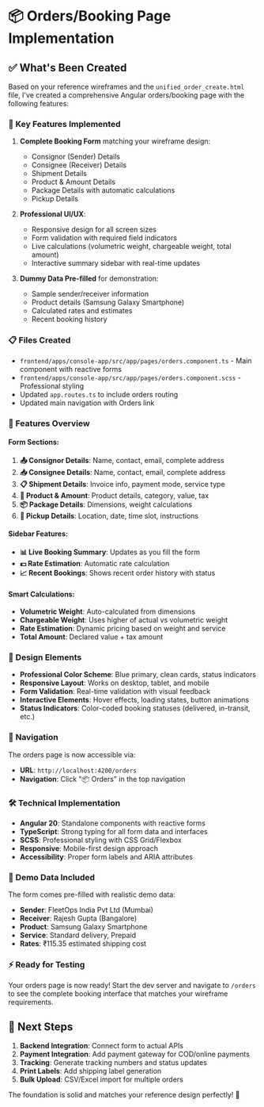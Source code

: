 # 📦 Orders/Booking Page Implementation

## ✅ What's Been Created

Based on your reference wireframes and the `unified_order_create.html` file, I've created a comprehensive Angular orders/booking page with the following features:

### 🎯 Key Features Implemented

1. **Complete Booking Form** matching your wireframe design:
   - Consignor (Sender) Details
   - Consignee (Receiver) Details  
   - Shipment Details
   - Product & Amount Details
   - Package Details with automatic calculations
   - Pickup Details

2. **Professional UI/UX**:
   - Responsive design for all screen sizes
   - Form validation with required field indicators
   - Live calculations (volumetric weight, chargeable weight, total amount)
   - Interactive summary sidebar with real-time updates

3. **Dummy Data Pre-filled** for demonstration:
   - Sample sender/receiver information
   - Product details (Samsung Galaxy Smartphone)
   - Calculated rates and estimates
   - Recent booking history

### 📋 Files Created

- `frontend/apps/console-app/src/app/pages/orders.component.ts` - Main component with reactive forms
- `frontend/apps/console-app/src/app/pages/orders.component.scss` - Professional styling
- Updated `app.routes.ts` to include orders routing
- Updated main navigation with Orders link

### 🚀 Features Overview

#### Form Sections:
1. **📤 Consignor Details**: Name, contact, email, complete address
2. **📥 Consignee Details**: Name, contact, email, complete address  
3. **📋 Shipment Details**: Invoice info, payment mode, service type
4. **🎁 Product & Amount**: Product details, category, value, tax
5. **📦 Package Details**: Dimensions, weight calculations
6. **🚚 Pickup Details**: Location, date, time slot, instructions

#### Sidebar Features:
- **📊 Live Booking Summary**: Updates as you fill the form
- **💵 Rate Estimation**: Automatic rate calculation
- **📈 Recent Bookings**: Shows recent order history with status

#### Smart Calculations:
- **Volumetric Weight**: Auto-calculated from dimensions
- **Chargeable Weight**: Uses higher of actual vs volumetric weight
- **Rate Estimation**: Dynamic pricing based on weight and service
- **Total Amount**: Declared value + tax amount

### 🎨 Design Elements

- **Professional Color Scheme**: Blue primary, clean cards, status indicators
- **Responsive Layout**: Works on desktop, tablet, and mobile
- **Form Validation**: Real-time validation with visual feedback
- **Interactive Elements**: Hover effects, loading states, button animations
- **Status Indicators**: Color-coded booking statuses (delivered, in-transit, etc.)

### 📱 Navigation

The orders page is now accessible via:
- **URL**: `http://localhost:4200/orders`
- **Navigation**: Click "📦 Orders" in the top navigation

### 🛠️ Technical Implementation

- **Angular 20**: Standalone components with reactive forms
- **TypeScript**: Strong typing for all form data and interfaces
- **SCSS**: Professional styling with CSS Grid/Flexbox
- **Responsive**: Mobile-first design approach
- **Accessibility**: Proper form labels and ARIA attributes

### 🎯 Demo Data Included

The form comes pre-filled with realistic demo data:
- **Sender**: FleetOps India Pvt Ltd (Mumbai)
- **Receiver**: Rajesh Gupta (Bangalore)
- **Product**: Samsung Galaxy Smartphone
- **Service**: Standard delivery, Prepaid
- **Rates**: ₹115.35 estimated shipping cost

### ⚡ Ready for Testing

Your orders page is now ready! Start the dev server and navigate to `/orders` to see the complete booking interface that matches your wireframe requirements.

## 🔄 Next Steps

1. **Backend Integration**: Connect form to actual APIs
2. **Payment Integration**: Add payment gateway for COD/online payments
3. **Tracking**: Generate tracking numbers and status updates
4. **Print Labels**: Add shipping label generation
5. **Bulk Upload**: CSV/Excel import for multiple orders

The foundation is solid and matches your reference design perfectly! 🎉